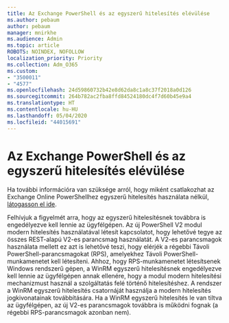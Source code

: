```yaml
---
title: Az Exchange PowerShell és az egyszerű hitelesítés elévülése
ms.author: pebaum
author: pebaum
manager: mnirkhe
ms.audience: Admin
ms.topic: article
ROBOTS: NOINDEX, NOFOLLOW
localization_priority: Priority
ms.collection: Adm_O365
ms.custom:
- "3500011"
- "4577"
ms.openlocfilehash: 24d59860732b42e8d62da8c1a8c37f2018a0d126
ms.sourcegitcommit: 264b782ac2fba8ffd84524180dc4f7d60b45e9a4
ms.translationtype: HT
ms.contentlocale: hu-HU
ms.lasthandoff: 05/04/2020
ms.locfileid: "44015691"
---
```

# <a name="exchange-powershell-and-basic-authentication-deprecation"></a>Az Exchange PowerShell és az egyszerű hitelesítés elévülése

Ha további információra van szüksége arról, hogy miként csatlakozhat az Exchange Online PowerShellhez egyszerű hitelesítés használata nélkül, [látogasson el ide](https://aka.ms/psbasicauth).

Felhívjuk a figyelmét arra, hogy az egyszerű hitelesítésnek továbbra is engedélyezve kell lennie az ügyfélgépen.
Az új PowerShell V2 modul modern hitelesítés használatával létesít kapcsolatot, hogy lehetővé tegye az összes REST-alapú V2-es parancsmag használatát. A V2-es parancsmagok használata mellett ez azt is lehetővé teszi, hogy elérjék a régebbi Távoli PowerShell-parancsmagokat (RPS), amelyekhez Távoli PowerShell-munkamenetet kell létesíteni. Ahhoz, hogy RPS-munkamenetet létesítsenek Windows rendszerű gépen, a WinRM egyszerű hitelesítésnek engedélyezve kell lennie az ügyfélgépen annak ellenére, hogy a modul modern hitelesítési mechanizmust használ a szolgáltatás felé történő hitelesítéshez. A rendszer a WinRM egyszerű hitelesítés csatornáját használja a modern hitelesítés jogkivonatainak továbbítására. Ha a WinRM egyszerű hitelesítés le van tiltva az ügyfélgépen, az új V2-es parancsmagok továbbra is működni fognak (a régebbi RPS-parancsmagok azonban nem).
